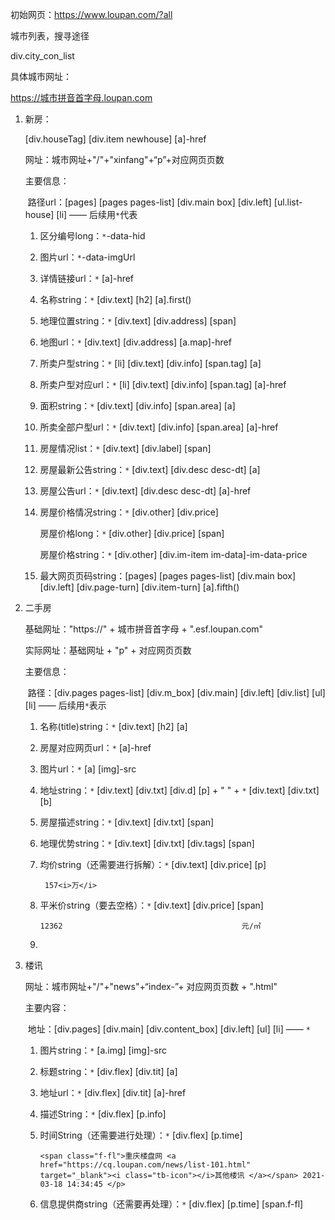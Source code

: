初始网页：https://www.loupan.com/?all

城市列表，搜寻途径

div.city_con_list 

具体城市网址：

https://城市拼音首字母.loupan.com

1. 新房：

   [div.houseTag] [div.item newhouse] [a]-href

   网址：城市网址+"/"+"xinfang"+“p”+对应网页页数

   主要信息：

   ​	路径url：[pages] [pages pages-list] [div.main box] [div.left] [ul.list-house] [li] —— 后续用`*`代表

   1. 区分编号long：`*`-data-hid

   2. 图片url：`*`-data-imgUrl

   3. 详情链接url：`*` [a]-href

   4. 名称string：`*` [div.text] [h2] [a].first()

   5. 地理位置string：`*` [div.text] [div.address] [span]

   6. 地图url：`*` [div.text] [div.address] [a.map]-href

   7. 所卖户型string：`*` [li] [div.text] [div.info] [span.tag] [a]

   8. 所卖户型对应url：`*` [li] [div.text] [div.info] [span.tag] [a]-href

   9. 面积string：`*` [div.text] [div.info] [span.area] [a]

   10. 所卖全部户型url：`*` [div.text] [div.info] [span.area] [a]-href

   11. 房屋情况list：`*` [div.text] [div.label] [span]

   12. 房屋最新公告string：`*` [div.text] [div.desc desc-dt] [a]

   13. 房屋公告url：`*` [div.text] [div.desc desc-dt] [a]-href

   14. 房屋价格情况string：`*` [div.other] [div.price]

       房屋价格long：`*` [div.other] [div.price] [span]

       房屋价格string：`*` [div.other] [div.im-item im-data]-im-data-price

   15. 最大网页页码string：[pages] [pages pages-list] [div.main box] [div.left] [div.page-turn] [div.item-turn] [a].fifth()

2. 二手房

   基础网址："https://" + 城市拼音首字母 + ".esf.loupan.com"

   实际网址：基础网址 + "p" + 对应网页页数

   主要信息：

   ​	路径：[div.pages pages-list] [div.m_box] [div.main] [div.left] [div.list] [ul] [li] —— 后续用`*`表示

   1. 名称(title)string：`*` [div.text] [h2] [a]

   2. 房屋对应网页url：`*` [a]-href

   3. 图片url：`*` [a] [img]-src

   4. 地址string：`*` [div.text] [div.txt] [div.d] [p] + " " + `*` [div.text] [div.txt] [b]

   5. 房屋描述string<List>：`*` [div.text] [div.txt] [span]

   6. 地理优势string<List>：`*` [div.text] [div.txt] [div.tags] [span]

   7. 均价string（还需要进行拆解）：`*` [div.text] [div.price] [p]

      ` 157<i>万</i>`

   8. 平米价string（要去空格）：`*` [div.text] [div.price] [span]

      `12362                                        元/㎡`

   9. 

3. 楼讯

   网址：城市网址+"/"+"news"+“index-”+ 对应网页页数 + ".html"

   主要内容：

   ​	地址：[div.pages] [div.main] [div.content_box] [div.left] [ul] [li] —— `*` 

   1. 图片string：`*` [a.img] [img]-src

   2. 标题string：`*` [div.flex] [div.tit] [a]

   3. 地址url：`*` [div.flex] [div.tit] [a]-href

   4. 描述String：`*` [div.flex] [p.info]

   5. 时间String（还需要进行处理）：`*` [div.flex] [p.time]

      `<span class="f-fl">重庆楼盘网 <a href="https://cq.loupan.com/news/list-101.html" target="_blank"><i class="tb-icon"></i>其他楼讯 </a></span> 2021-03-18 14:34:45 </p>`

   6. 信息提供商string（还需要再处理）：`*` [div.flex] [p.time] [span.f-fl] 

